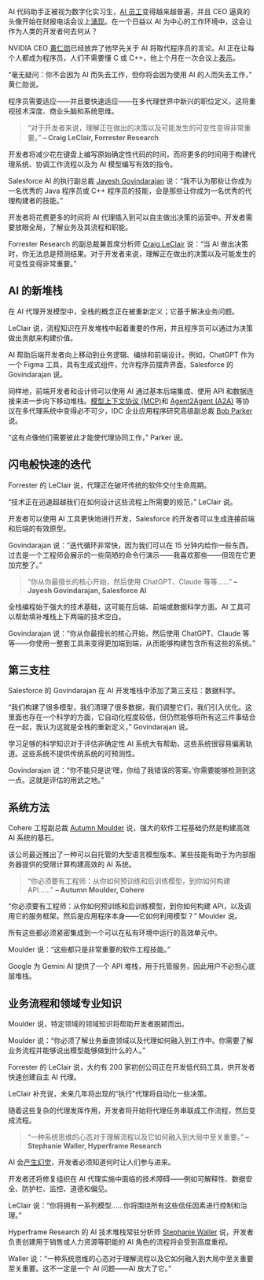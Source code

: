 AI 代码助手正被视为数字化实习生，[AI 员工](https://thenewstack.io/frontier-ai-models-now-becoming-available-for-takeout/)变得越来越普遍，并且 CEO 逼真的头像开始在财报电话会议上[涌现](https://www.klarna.com/international/press/klarna-accelerates-global-momentum-in-q1-2025-and-unlocks-large-gains-from/)。在一个日益以 AI 为中心的工作环境中，这会让作为人类的开发者何去何从？

NVIDIA CEO [黄仁勋](https://nvidianews.nvidia.com/bios/jensen-huang)已经放弃了他早先关于 AI 将取代程序员的言论。AI 正在让每个人都成为程序员，人们不需要懂 C 或 C++，他上个月在一次会议上[表示](https://www.youtube.com/watch?v=HT8-KPAjpiA)。

“毫无疑问：你不会因为 AI 而失去工作，但你将会因为使用 AI 的人而失去工作，” 黄仁勋说。

程序员需要适应——并且要快速适应——在多代理世界中新兴的职位定义，这将重视技术深度、商业头脑和系统思维。

> “对于开发者来说，理解正在做出的决策以及可能发生的可变性变得非常重要。”
> **– Craig LeClair, Forrester Research**

开发者将减少花在键盘上编写原始确定性代码的时间，而将更多的时间用于构建代理系统、协调工作流程以及为 AI 模型编写有效的指令。

Salesforce AI 的执行副总裁 [Jayesh Govindarajan](https://www.linkedin.com/in/jayeshg/) 说：“我不认为那些让你成为一名优秀的 Java 程序员或 C++ 程序员的技能，会是那些让你成为一名优秀的代理构建者的技能。”

开发者将花费更多的时间将 AI 代理插入到可以自主做出决策的运营中。开发者需要放眼全局，了解业务及其流程和职能。

Forrester Research 的副总裁兼首席分析师 [Craig LeClair](https://www.linkedin.com/in/craig-le-clair-5579163/) 说：“当 AI 做出决策时，你无法总是预测结果。对于开发者来说，理解正在做出的决策以及可能发生的可变性变得非常重要。”

## AI 的新堆栈

在 AI 代理开发模型中，全栈的概念正在被重新定义；它基于解决业务问题。

LeClair 说，流程知识在开发堆栈中起着重要的作用，并且程序员可以通过为决策做出贡献来构建价值。

AI 帮助后端开发者向上移动到业务逻辑、编排和前端设计。例如，ChatGPT 作为一个 Figma 工具，具有生成式组件，允许程序员摆弄界面，Salesforce 的 Govindarajan 说。

同样地，前端开发者和设计师可以使用 AI 通过基本后端集成、使用 API 和数据连接来进一步向下移动堆栈。[模型上下文协议 (MCP)](https://thenewstack.io/mcp-the-missing-link-between-ai-agents-and-apis/)和 [Agent2Agent (A2A)](https://thenewstack.io/googles-agent2agent-protocol-helps-ai-agents-talk-to-each-other/) 等协议在多代理系统中变得必不可少，IDC 企业应用程序研究高级副总裁 [Bob Parker](https://my.idc.com/getdoc.jsp?containerId=PRF004468) 说。

“这有点像他们需要彼此才能使代理协同工作，” Parker 说。

## 闪电般快速的迭代

Forrester 的 LeClair 说，代理正在破坏传统的软件交付生命周期。

“技术正在迅速超越我们在如何设计这些流程上所需要的规范，” LeClair 说。

开发者可以使用 AI 工具更快地进行开发，Salesforce 的开发者可以生成连接前端和后端的有效原型。

Govindarajan 说：“迭代循环非常快，因为我们可以在 15 分钟内给你一些东西。过去是一个工程师会展示的一些简陋的命令行演示——我喜欢那些——但现在它更加完整了。”

> “你从你最擅长的核心开始，然后使用 ChatGPT、Claude 等等……”
> **– Jayesh Govindarajan, Salesforce AI**

全栈编程始于强大的技术基础，这可能在后端、前端或数据科学方面。AI 工具可以帮助填补堆栈上下两端的技术空白。

Govindarajan 说：“你从你最擅长的核心开始，然后使用 ChatGPT、Claude 等等——你使用一整套工具来变得更加端到端，从而能够构建包含所有这些的系统。”

## 第三支柱

Salesforce 的 Govindarajan 在 AI 开发堆栈中添加了第三支柱：数据科学。

“我们构建了很多模型，我们清理了很多数据，我们调整它们，我们引入优化。这里面也存在一个科学的方面，它自动化程度较低，但仍然能够将所有这三件事结合在一起，我认为这就是全栈的重新定义，” Govindarajan 说。

学习足够的科学知识对于评估非确定性 AI 系统大有帮助，这些系统很容易偏离轨道。这些系统不提供传统系统的可预测性。

Govindarajan 说：“你不能只是说‘嘿，你给了我错误的答案。’你需要能够检测到这一点。这就是评估的用武之地。”

## 系统方法

Cohere 工程副总裁 [Autumn Moulder](https://www.linkedin.com/in/autumn-moulder/) 说，强大的软件工程基础仍然是构建高效 AI 系统的基石。

该公司最近推出了一种可以自托管的大型语言模型版本。某些技能有助于为内部服务器提供的受限计算构建高效的 AI 系统。

> “你必须要有工程师：从你如何预训练和后训练模型，到你如何构建 API……”
> **– Autumn Moulder, Cohere**

“你必须要有工程师：从你如何预训练和后训练模型，到你如何构建 API，以及调用它的服务框架。然后是应用程序本身——它如何利用模型？” Moulder 说。

所有这些都必须紧密集成到一个可以在私有环境中运行的高效单元中。

Moulder 说：“这些都只是非常重要的软件工程技能。”

Google 为 Gemini AI 提供了一个 API 堆栈，用于托管服务，因此用户不必担心底层堆栈。

## 业务流程和领域专业知识

Moulder 说，特定领域的领域知识将帮助开发者脱颖而出。

Moulder 说：“你必须了解业务垂直领域以及代理如何融入到工作中。你需要了解业务流程并能够说出模型能够做到什么的人。”

Forrester 的 LeClair 说，大约有 200 家初创公司正在开发低代码工具，供开发者快速创建自主 AI 代理。

LeClair 补充说，未来几年将出现的“执行”代理将自动化一些决策。

随着这些复杂的代理发挥作用，开发者将开始将代理任务串联成工作流程，然后变成流程。

> “一种系统思维的心态对于理解流程以及它如何融入到大局中至关重要。”
> **– Stephanie Waller, Hyperframe Research**

AI 会[产生幻觉](https://thenewstack.io/stopping-ai-hallucinations-for-enterprise-is-key-for-vectara/)，开发者必须知道何时让人们参与进来。

开发者还将修复组织在 AI 代理实施中面临的技术障碍——例如可解释性、数据安全、防护栏、监控、道德和偏见。

LeClair 说：“你将拥有一系列模型……你将围绕所有这些信任因素进行控制和治理。”

Hyperframe Research 的 AI 技术堆栈常驻分析师 [Stephanie Waller](https://www.linkedin.com/in/slwalter/) 说，开发者负责创建用于销售或人力资源等职能的 AI 角色的流程将会受到高度重视。

Waller 说：“一种系统思维的心态对于理解流程以及它如何融入到大局中至关重要至关重要。这不一定是一个 AI 问题——AI 放大了它。”